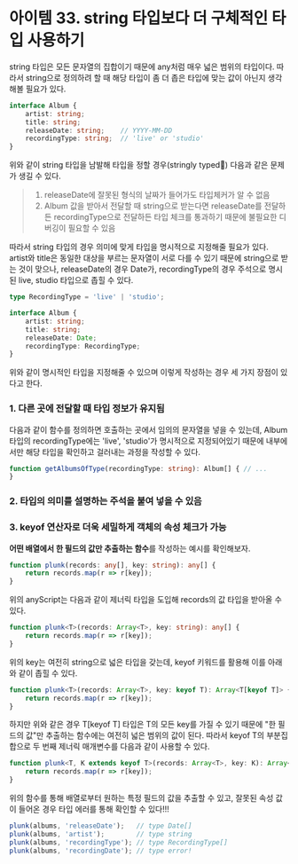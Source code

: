 # 아이템 33. string 타입보다 더 구체적인 타입 사용하기

string 타입은 모든 문자열의 집합이기 때문에 any처럼 매우 넓은 범위의 타입이다. 따라서 string으로 정의하려 할 때 해당 타입이 좀 더 좁은 타입에 맞는 값이 아닌지 생각해볼 필요가 있다.

```ts
interface Album {
    artist: string;
    title: string;
    releaseDate: string;    // YYYY-MM-DD
    recordingType: string;  // 'live' or 'studio'
}
```

위와 같이 string 타입을 남발해 타입을 정할 경우(stringly typed🤣) 다음과 같은 문제가 생길 수 있다.

> 1. releaseDate에 잘못된 형식의 날짜가 들어가도 타입체커가 알 수 없음
> 2. Album 값을 받아서 전달할 때 string으로 받는다면 releaseDate를 전달하든 recordingType으로 전달하든 타입 체크를 통과하기 때문에 불필요한 디버깅이 필요할 수 있음

따라서 string 타입의 경우 의미에 맞게 타입을 명시적으로 지정해줄 필요가 있다. artist와 title은 동일한 대상을 부르는 문자열이 서로 다를 수 있기 때문에 string으로 받는 것이 맞으나,
releaseDate의 경우 Date가, recordingType의 경우 주석으로 명시된 live, studio 타입으로 좁힐 수 있다.

```ts
type RecordingType = 'live' | 'studio';

interface Album {
    artist: string;
    title: string;
    releaseDate: Date;
    recordingType: RecordingType;
}
```

위와 같이 명시적인 타입을 지정해줄 수 있으며 이렇게 작성하는 경우 세 가지 장점이 있다고 한다.

### 1. 다른 곳에 전달할 때 타입 정보가 유지됨

다음과 같이 함수를 정의하면 호출하는 곳에서 임의의 문자열을 넣을 수 있는데, Album 타입의 recordingType에는 'live', 'studio'가 명시적으로 지정되어있기 때문에 내부에서만 해당 타입을 확인하고 걸러내는 과정을 작성할 수 있다.

```ts
function getAlbumsOfType(recordingType: string): Album[] { // ...
}
```

### 2. 타입의 의미를 설명하는 주석을 붙여 넣을 수 있음



### 3. keyof 연산자로 더욱 세밀하게 객체의 속성 체크가 가능

**어떤 배열에서 한 필드의 값만 추출하는 함수**를 작성하는 예시를 확인해보자.

```ts
function plunk(records: any[], key: string): any[] {
    return records.map(r => r[key]);
}
```

위의 anyScript는 다음과 같이 제너릭 타입을 도입해 records의 값 타입을 받아올 수 있다.

```ts
function plunk<T>(records: Array<T>, key: string): any[] {
    return records.map(r => r[key]);
}
```

위의 key는 여전히 string으로 넓은 타입을 갖는데, keyof 키워드를 활용해 이를 아래와 같이 좁힐 수 있다.

```ts
function plunk<T>(records: Array<T>, key: keyof T): Array<T[keyof T]> {
    return records.map(r => r[key]);
}
```

하지만 위와 같은 경우 T[keyof T] 타입은 T의 모든 key를 가질 수 있기 때문에 "한 필드의 값"만 추출하는 함수에는 여전히 넓은 범위의 값이 된다. 따라서 keyof T의 부분집합으로 두 번째 제너릭 매개변수를 다음과 같이 사용할 수 있다.

```ts
function plunk<T, K extends keyof T>(records: Array<T>, key: K): Array<T[K]> {
    return records.map(r => r[key]);
}
```

위의 함수를 통해 배열로부터 원하는 특정 필드의 값을 추출할 수 있고, 잘못된 속성 값이 들어온 경우 타입 에러를 통해 확인할 수 있다!!!

```ts
plunk(albums, 'releaseDate');   // type Date[]
plunk(albums, 'artist');        // type string
plunk(albums, 'recordingType'); // type RecordingType[]
plunk(albums, 'recordingDate'); // type error!
```
